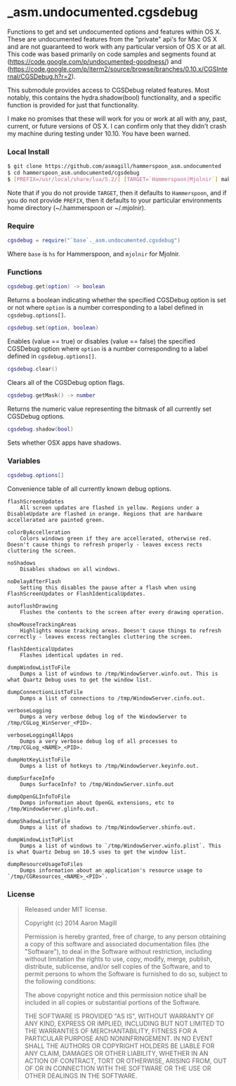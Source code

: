 _asm.undocumented.cgsdebug
==========================

Functions to get and set undocumented options and features within OS X.  These are undocumented features from the "private" api's for Mac OS X and are not guaranteed to work with any particular version of OS X or at all.  This code was based primarily on code samples and segments found at (https://code.google.com/p/undocumented-goodness/) and (https://code.google.com/p/iterm2/source/browse/branches/0.10.x/CGSInternal/CGSDebug.h?r=2).

This submodule provides access to CGSDebug related features.  Most notably, this contains the hydra.shadow(bool) functionality, and a specific function is provided for just that functionality.

I make no promises that these will work for you or work at all with any, past, current, or future versions of OS X.  I can confirm only that they didn't crash my machine during testing under 10.10. You have been warned.

### Local Install
~~~bash
$ git clone https://github.com/asmagill/hammerspoon_asm.undocumented
$ cd hammerspoon_asm.undocumented/cgsdebug
$ [PREFIX=/usr/local/share/lua/5.2/] [TARGET=`Hammerspoon|Mjolnir`] make install
~~~

Note that if you do not provide `TARGET`, then it defaults to `Hammerspoon`, and if you do not provide `PREFIX`, then it defaults to your particular environments home directory (~/.hammerspoon or ~/.mjolnir).

### Require

~~~lua
cgsdebug = require("`base`._asm.undocumented.cgsdebug")
~~~

Where `base` is `hs` for Hammerspoon, and `mjolnir` for Mjolnir.


### Functions

~~~lua
cgsdebug.get(option) -> boolean
~~~
Returns a boolean indicating whether the specified CGSDebug option is set or not where `option` is a number corresponding to a label defined in `cgsdebug.options[]`.

~~~lua
cgsdebug.set(option, boolean)
~~~
Enables (value == true) or disables (value == false) the specified CGSDebug option where `option` is a number corresponding to a label defined in `cgsdebug.options[]`.

~~~lua
cgsdebug.clear()
~~~
Clears all of the CGSDebug option flags.

~~~lua
cgsdebug.getMask() -> number
~~~
Returns the numeric value representing the bitmask of all currently set CGSDebug options.

~~~lua
cgsdebug.shadow(bool)
~~~
Sets whether OSX apps have shadows.

### Variables

~~~lua
cgsdebug.options[]
~~~
Convenience table of all currently known debug options.

    flashScreenUpdates
        All screen updates are flashed in yellow. Regions under a DisableUpdate are flashed in orange. Regions that are hardware accellerated are painted green.

    colorByAccelleration
        Colors windows green if they are accellerated, otherwise red. Doesn't cause things to refresh properly - leaves excess rects cluttering the screen.

    noShadows
        Disables shadows on all windows.

    noDelayAfterFlash
        Setting this disables the pause after a flash when using FlashScreenUpdates or FlashIdenticalUpdates.

    autoflushDrawing
        Flushes the contents to the screen after every drawing operation.

    showMouseTrackingAreas
        Highlights mouse tracking areas. Doesn't cause things to refresh correctly - leaves excess rectangles cluttering the screen.

    flashIdenticalUpdates
        Flashes identical updates in red.

    dumpWindowListToFile
        Dumps a list of windows to /tmp/WindowServer.winfo.out. This is what Quartz Debug uses to get the window list.

    dumpConnectionListToFile
        Dumps a list of connections to /tmp/WindowServer.cinfo.out.

    verboseLogging
        Dumps a very verbose debug log of the WindowServer to /tmp/CGLog_WinServer_<PID>.

    verboseLoggingAllApps
        Dumps a very verbose debug log of all processes to /tmp/CGLog_<NAME>_<PID>.

    dumpHotKeyListToFile
        Dumps a list of hotkeys to /tmp/WindowServer.keyinfo.out.

    dumpSurfaceInfo
        Dumps SurfaceInfo? to /tmp/WindowServer.sinfo.out

    dumpOpenGLInfoToFile
        Dumps information about OpenGL extensions, etc to /tmp/WindowServer.glinfo.out.

    dumpShadowListToFile
        Dumps a list of shadows to /tmp/WindowServer.shinfo.out.

    dumpWindowListToPlist
        Dumps a list of windows to `/tmp/WindowServer.winfo.plist`. This is what Quartz Debug on 10.5 uses to get the window list.

    dumpResourceUsageToFiles
        Dumps information about an application's resource usage to `/tmp/CGResources_<NAME>_<PID>`.



### License

> Released under MIT license.
>
> Copyright (c) 2014 Aaron Magill
>
> Permission is hereby granted, free of charge, to any person obtaining a copy
> of this software and associated documentation files (the "Software"), to deal
> in the Software without restriction, including without limitation the rights
> to use, copy, modify, merge, publish, distribute, sublicense, and/or sell
> copies of the Software, and to permit persons to whom the Software is
> furnished to do so, subject to the following conditions:
>
> The above copyright notice and this permission notice shall be included in
> all copies or substantial portions of the Software.
>
> THE SOFTWARE IS PROVIDED "AS IS", WITHOUT WARRANTY OF ANY KIND, EXPRESS OR
> IMPLIED, INCLUDING BUT NOT LIMITED TO THE WARRANTIES OF MERCHANTABILITY,
> FITNESS FOR A PARTICULAR PURPOSE AND NONINFRINGEMENT. IN NO EVENT SHALL THE
> AUTHORS OR COPYRIGHT HOLDERS BE LIABLE FOR ANY CLAIM, DAMAGES OR OTHER
> LIABILITY, WHETHER IN AN ACTION OF CONTRACT, TORT OR OTHERWISE, ARISING FROM,
> OUT OF OR IN CONNECTION WITH THE SOFTWARE OR THE USE OR OTHER DEALINGS IN
> THE SOFTWARE.

